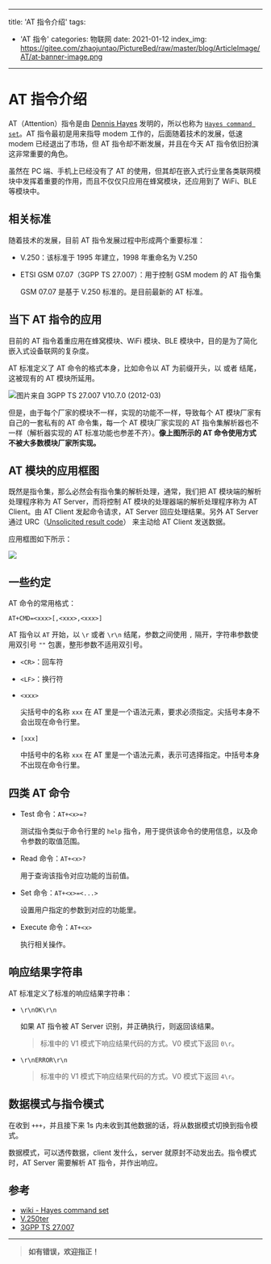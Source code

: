 
---
title: 'AT 指令介绍'
tags:
  - 'AT 指令'
categories: 物联网
date: 2021-01-12
index_img: https://gitee.com/zhaojuntao/PictureBed/raw/master/blog/ArticleImage/AT/at-banner-image.png
---


# AT 指令介绍

AT（Attention）指令是由 [Dennis Hayes](https://en.wikipedia.org/wiki/Dennis_Hayes_(businessman)) 发明的，所以也称为 [`Hayes command set`](https://en.wikipedia.org/wiki/Hayes_command_set)。AT 指令最初是用来指导 modem 工作的，后面随着技术的发展，低速 modem 已经退出了市场，但 AT 指令却不断发展，并且在今天 AT 指令依旧扮演这非常重要的角色。

虽然在 PC 端、手机上已经没有了 AT 的使用，但其却在嵌入式行业里各类联网模块中发挥着重要的作用，而且不仅仅只应用在蜂窝模块，还应用到了 WiFi、BLE 等模块中。

## 相关标准

随着技术的发展，目前 AT 指令发展过程中形成两个重要标准：

- V.250：该标准于 1995 年建立，1998 年重命名为 V.250
- ETSI GSM 07.07（3GPP TS 27.007）：用于控制 GSM modem 的 AT 指令集

    GSM 07.07 是基于 V.250 标准的。是目前最新的 AT 标准。

## 当下 AT 指令的应用

目前的 AT 指令着重应用在蜂窝模块、WiFi 模块、BLE 模块中，目的是为了简化嵌入式设备联网的复杂度。

AT 标准定义了 AT 命令的格式本身，比如命令以 AT 为前缀开头，以 <CR> 或者 <CR><LF> 结尾，这被现有的 AT 模块所延用。

![图片来自 3GPP TS 27.007 V10.7.0 (2012-03)](https://gitee.com/zhaojuntao/PictureBed/raw/master/blog/ArticleImage/AT/AT_20210109183018.png)

但是，由于每个厂家的模块不一样，实现的功能不一样，导致每个 AT 模块厂家有自己的一套私有的 AT 命令集，每一个 AT 模块厂家实现的 AT 指令集解析器也不一样（解析器实现的 AT 标准功能也参差不齐）。**像上图所示的 AT 命令使用方式不被大多数模块厂家所实现。**

## AT 模块的应用框图

既然是指令集，那么必然会有指令集的解析处理，通常，我们把 AT 模块端的解析处理程序称为 AT Server，而将控制 AT 模块的处理器端的解析处理程序称为 AT Client。由 AT Client 发起命令请求，AT Server 回应处理结果。另外 AT Server 通过 URC（[Unsolicited result code](http://www.itu.int/rec/T-REC-V.25ter-199508-S/en)） 来主动给 AT Client 发送数据。

应用框图如下所示：

![](https://gitee.com/zhaojuntao/PictureBed/raw/master/blog/ArticleImage/AT/at_framework.png)

## 一些约定

AT 命令的常用格式：

```
AT+CMD=<xxx>[,<xxx>,<xxx>]
```

AT 指令以 `AT` 开始，以 `\r` 或者 `\r\n` 结尾，参数之间使用 `,` 隔开，字符串参数使用双引号 `""` 包裹，整形参数不适用双引号。

- `<CR>`：回车符
- `<LF>`：换行符
- `<xxx>`

    尖括号中的名称 `xxx` 在 AT 里是一个语法元素，要求必须指定。尖括号本身不会出现在命令行里。

- `[xxx]`

    中括号中的名称 `xxx` 在 AT 里是一个语法元素，表示可选择指定。中括号本身不出现在命令行里。

## 四类 AT 命令

- Test 命令：`AT+<x>=?`

    测试指令类似于命令行里的 `help` 指令，用于提供该命令的使用信息，以及命令参数的取值范围。

- Read 命令：`AT+<x>?`

    用于查询该指令对应功能的当前值。

- Set 命令：`AT+<x>=<...>`

    设置用户指定的参数到对应的功能里。

- Execute 命令：`AT+<x>`

    执行相关操作。

## 响应结果字符串

AT 标准定义了标准的响应结果字符串：

- `\r\nOK\r\n`

    如果 AT 指令被 AT Server 识别，并正确执行，则返回该结果。

    > 标准中的 V1 模式下响应结果代码的方式。V0 模式下返回 `0\r`。

- `\r\nERROR\r\n`

    > 标准中的 V1 模式下响应结果代码的方式。V0 模式下返回 `4\r`。

## 数据模式与指令模式

在收到 `+++`，并且接下来 1s 内未收到其他数据的话，将从数据模式切换到指令模式。

数据模式，可以透传数据，client 发什么，server 就原封不动发出去。指令模式时，AT Server 需要解析 AT 指令，并作出响应。

## 参考

- [wiki - Hayes command set](https://en.wikipedia.org/wiki/Hayes_command_set)
- [V.250ter](https://www.itu.int/rec/T-REC-V.25ter-199508-S)
- [3GPP TS 27.007](http://www.arib.or.jp/english/html/overview/doc/STD-T63v9_30/5_Appendix/Rel10/27/27007-a70.pdf)

---

> **如有错误，欢迎指正！**

